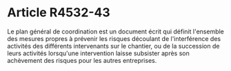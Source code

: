 # Article R4532-43

  
Le plan général de coordination est un document écrit qui définit l'ensemble des mesures propres à prévenir les risques découlant de l'interférence des activités des différents intervenants sur le chantier, ou de la succession de leurs activités lorsqu'une intervention laisse subsister après son achèvement des risques pour les autres entreprises.